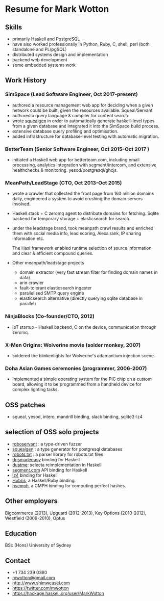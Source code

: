 # Resume for Mark Wotton

## Skills

  - primarily Haskell and PostgreSQL
  - have also worked professionally in Python, Ruby, C, shell, perl (both standalone and PL/pgSQL)
  - distributed systems design and implementation
  - backend web development
  - some embedded systems work

## Work History

### SimSpace (Lead Software Engineer, Oct 2017-present)

  - authored a resource management web app for deciding when a given network
	could be built, given the resources available. Squeal/Servant
  - authored a query language & compiler for content search.
  - wrote [squealgen](https://github.com/mwotton/squealgen) in order to automatically
	generate haskell-level types from a given database and integrated it into
	the SimSpace build process.
  - extensive database query profiling and optimisation.
  - added infrastructure for database-level testing with automatic migration.

### BetterTeam (Senior Software Engineer, Oct 2015-Oct 2017 )

  - initiated a Haskell web app for betterteam.com, including email
    processing, analytics integration with segment/intercom, and
    extensive healthchecks & monitoring. yesod/postgresql/ghcjs.

### MeanPath/LeadStage (CTO, Oct 2013-Oct 2015)

  - wrote a crawler that collected the front page from 160
    million domains daily, engineered a system to avoid
    crushing the domain servers involved.
  - Haskell stack + C zeromq agent to
    distribute domains for fetching. Sqlite backend for temporary
    storage + elasticsearch for search.
  - under the leadstage brand, took meanpath crawl results and
    enriched them with social media info, lead
    scoring, Alexa rank, IP sharing information etc.

    The Haxl framework enabled runtime selection of source
    information and clear & efficient compound queries.
  - Other meanpath/leadstage projects
    - domain extractor (very fast stream filter for finding domain
      names in data)
    - arin crawler
    - fault-tolerant elasticsearch ingester
    - parallelised SMTP query engine
    - elasticsearch alternative (directly querying sqlite database in
      parallel)

### NinjaBlocks (Co-founder/CTO, 2012)
  - IoT startup - Haskell backend, C on the device, communication
    through zeromq.

### X-Men Origins: Wolverine movie (solder monkey, 2007)
  - soldered the blinkenlights for Wolverine's adamantium injection scene.

### Doha Asian Games ceremonies (programmer, 2006-2007)
  - Implemented a simple operating system for the PIC chip on a custom
board, allowing it to be programmed from a handheld device for complex
lighting tasks.


## OSS patches
  - squeal, yesod, intero, mandrill binding, slack binding, sqlite3-lz4

## selection of OSS solo projects

- [roboservant](https://github.com/mwotton/roboservant) : a type-driven fuzzer
- [squealgen](https://github.com/mwotton/squealgen) : a type generator for postgresql databases
- [robots.txt](https://github.com/meanpath/robots) : a parser library for robots.txt files
- [dnsmadeeasy](https://github.com/mwotton/dnsmadeeasy) binding for Haskell
- [dustme](https://github.com/mwotton/dustme): selecta reimplementation in Haskell
- [segment.com](https://github.com/mwotton/segment-api) API binding for Haskell
- [lz4](https://github.com/mwotton/lz4hs) binding for Haskell
- [Hubris](https://github.com/mwotton/Hubris), a Haskell/Ruby binding.
- [hscmph](https://github.com/mwotton/hscmph), a CMPH binding for computing perfect hashes.

## Other employers

  Bigcommerce (2013), Upguard (2012-2013), Key Options (2010-2012), Westfield (2009-2010), Optus

## Education

  BSc (Hons) University of Sydney

## Contact

   - +1 734 239 0390
   - mwotton@gmail.com
   - http://www.shimweasel.com
   - https://twitter.com/mwotton
   - https://hackage.haskell.org/user/MarkWotton

